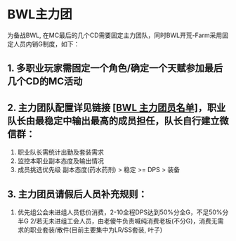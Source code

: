 # BWL主力团
为备战BWL, 在MC最后的几个CD需要固定主力团队，同时BWL开荒-Farm采用固定人员内销G制度，如下：
## 1. 多职业玩家需固定一个角色/确定一个天赋参加最后几个CD的MC活动

## 2. 主力团队配置详见链接 [[BWL 主力团员名单]](https://github.com/Merryday-Hyjal/Raid-Info/projects/1 "[BWL 主力团员名单]")，职业队长由最稳定中输出最高的成员担任，队长自行建立微信群：
   1. 职业队长需统计出勤及套装需求
   2. 监控本职业副本态度及输出情况
   3. 成员挑选优先级 副本态度(药水药剂) > 稳定 >= DPS > 装备
   
## 3. 主力团员请假后人员补充规则：
   1. 优先组公会未进组人员低价消费，2-10全程DPS达到50%分全G，不足50%分半G
   2/若无未进组工会人员，由老傻牛负责喊纯消费老板(不分G)，消费无需求的职业套装/散件(目前主要集中为LR/SS套装, 叶子)

